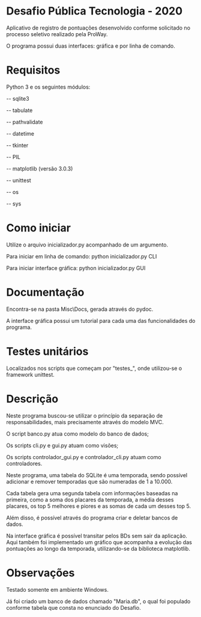 # Desafio Pública Tecnologia - 2020

Aplicativo de registro de pontuações desenvolvido conforme solicitado no processo seletivo realizado pela ProWay.

O programa possui duas interfaces: gráfica e por linha de comando.

# Requisitos
Python 3 e os seguintes módulos:

-- sqlite3

-- tabulate

-- pathvalidate

-- datetime

-- tkinter

-- PIL

-- matplotlib (versão 3.0.3)

-- unittest

-- os

-- sys

# Como iniciar
Utilize o arquivo inicializador.py acompanhado de um argumento.

Para iniciar em linha de comando:
python inicializador.py CLI

Para iniciar interface gráfica:
python inicializador.py GUI

# Documentação
Encontra-se na pasta Misc\Docs, gerada através do pydoc.

A interface gráfica possui um tutorial para cada uma das funcionalidades do programa.

# Testes unitários
Localizados nos scripts que começam por "testes_", onde utilizou-se o framework unittest.

# Descrição
Neste programa buscou-se utilizar o princípio da separação de responsabilidades, mais precisamente através do modelo MVC.

O script banco.py atua como modelo do banco de dados;

Os scripts cli.py e gui.py atuam como visões;

Os scripts controlador_gui.py e controlador_cli.py atuam como controladores.

Neste programa, uma tabela do SQLite é uma temporada, sendo possível adicionar e remover temporadas que são numeradas de 1 a 10.000.

Cada tabela gera uma segunda tabela com informações baseadas na primeira, como a soma dos placares da temporada, a média desses placares, os top 5 melhores e piores e as somas de cada um desses top 5.

Além disso, é possível através do programa criar e deletar bancos de dados.

Na interface gráfica é possível transitar pelos BDs sem sair da aplicação. Aqui também foi implementado um gráfico que acompanha a evolução das pontuações ao longo da temporada, utilizando-se da biblioteca matplotlib.

# Observações
Testado somente em ambiente Windows.

Já foi criado um banco de dados chamado "Maria.db", o qual foi populado conforme tabela que consta no enunciado do Desafio.
